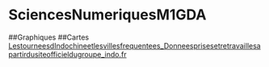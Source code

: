 # SciencesNumeriquesM1GDA
##Graphiques
##Cartes
[LestourneesdIndochineetlesvillesfrequentees_Donneesprisesetretravaillesapartirdusiteofficieldugroupe_indo.fr](https://SciencesNumeriquesM1GDA.github.io_BonnevilleAdrienMapIndochineTourneesDonneesSiteOfficiel.html)
